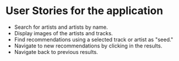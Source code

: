 ﻿# User Stories for the application

- Search for artists and artists by name.
- Display images of the artists and tracks.
- Find recommendations using a selected track or artist as "seed."
- Navigate to new recommendations by clicking in the results.
- Navigate back to previous results.
